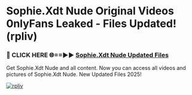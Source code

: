 # Sophie.Xdt Nude Original Videos 0nlyFans Leaked - Files Updated! (rpliv)

<h3>🔴 CLICK HERE 🌐==►► <a href="https://tinyurl.com/yrmya6cz" rel="nofollow">Sophie.Xdt Nude Updated Files</a></h3>

Get Sophie.Xdt Nude and all content. Now you can access all videos and pictures of Sophie.Xdt Nude. New Updated Files 2025!

[![rpliv](https://i.imgur.com/FMdXYCs.gif)](https://tinyurl.com/yrmya6cz)
